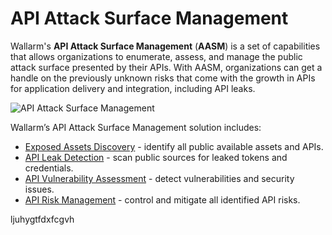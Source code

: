 # API Attack Surface Management

Wallarm's **API Attack Surface Management** (**AASM**) is a set of capabilities that allows organizations to enumerate, assess, and manage the public attack surface presented by their APIs. With AASM, organizations can get a handle on the previously unknown risks that come with the growth in APIs for application delivery and integration, including API leaks.

![API Attack Surface Management](../images/about-wallarm-waf/api-attack-surface/api-attack-surface.png)

Wallarm’s API Attack Surface Management solution includes:

* [Exposed Assets Discovery](../user-guides/scanner.md) - identify all public available assets and APIs.
* [API Leak Detection](../about-wallarm/api-leaks.md) - scan public sources for leaked tokens and credentials.
* [API Vulnerability Assessment](../about-wallarm/detecting-vulnerabilities.md) - detect vulnerabilities and security issues.
* [API Risk Management](../user-guides/vulnerabilities.md) - control and mitigate all identified API risks.


ljuhygtfdxfcgvh